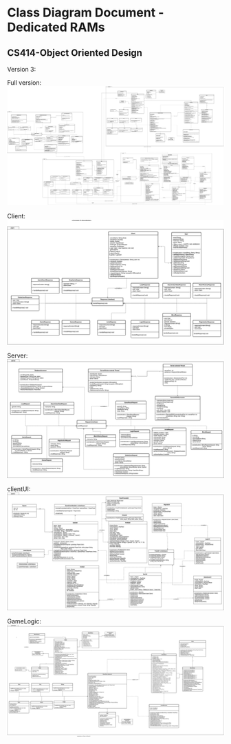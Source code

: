 # Class Diagram Document - Dedicated RAMs
## CS414-Object Oriented Design
 
Version 3:

Full version:
![](../Class_Diagram_Images/ClassDiagram_P3_Full.png)

Client:
![](../Class_Diagram_Images/ClientPackage_P3.png)

Server:
![](../Class_Diagram_Images/ServerPackage_P3.png)

clientUI:
![](../Class_Diagram_Images/clientUIPackage_P3.png)

GameLogic:
![](../Class_Diagram_Images/GameLogicPackage_P3.png)